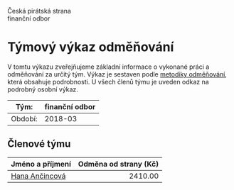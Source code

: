 Česká pirátská strana  
finanční odbor

Týmový výkaz odměňování
===========================

V tomtu výkazu zveřejňujeme základní informace o vykonané práci a odměňování
za určitý tým. Výkaz je sestaven podle [metodiky odměňování][metodika],
která obsahuje podrobnosti. U všech členů týmu je uveden odkaz na podrobný osobní výkaz.

Tým:                     | finanční odbor
-----------------------  | --------------------
Období:                  | 2018-03

Členové týmu
--------------

| Jméno a příjmení                  |   Odměna od strany (Kč) |
|:----------------------------------|------------------------:|
| [Hana Ančincová](hana-ancincova/) |                 2410.00 |


[metodika]: https://redmine.pirati.cz/projects/po/wiki/Odmenovani
